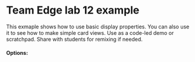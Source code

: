 Team Edge lab 12 example
========================

This exmaple shows how to use basic display properties.
You can also use it to see how to make simple card views.
Use as a code-led demo or scratchpad.
Share with students for remixing if needed.

#### Options:
